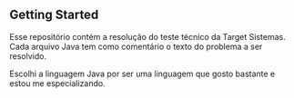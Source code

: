 ## Getting Started

Esse repositório contém a resolução do teste técnico da Target Sistemas.  
Cada arquivo Java tem como comentário o texto do problema a ser resolvido.  

Escolhi a linguagem Java por ser uma linguagem que gosto bastante e estou me especializando.